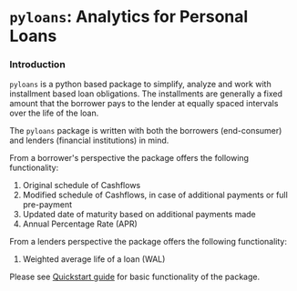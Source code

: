 # `pyloans`: Analytics for Personal Loans

### Introduction

`pyloans` is a python based package to simplify, analyze and work with
installment based loan obligations. The installments are generally a fixed
amount that the borrower pays to the lender at equally spaced intervals
over the life of the loan.

The `pyloans` package is written with both the borrowers (end-consumer) and
lenders (financial institutions) in mind.

From a borrower's perspective the package offers the following functionality:

1. Original schedule of Cashflows
2. Modified schedule of Cashflows, in case of additional payments or full
   pre-payment
3. Updated date of maturity based on additional payments made
4. Annual Percentage Rate (APR)

<!---
[comment]: <> (5. Compare offers and consolidate multiple financial
   obligations)
-->

From a lenders perspective the package offers the following functionality:

1. Weighted average life of a loan (WAL)

<!---
[comment]: <> (2. Consolidate multiple loan objects into a portfolio)
[comment]: <> (3. Simulate various loan structure to quantify impact to
lender's profitability)

[comment]: <> (4. Simulate an unsecured lending portfolio by creating multiple
   instances of loan objects with random initial parameters based on
   historical distributions for each parameter.)

[comment]: <> (5. Systematic way to understand portfolio profitability based on
   historical distributions of prepayments, charge-offs and loan structures.)
-->

Please see [Quickstart guide](quickstart.md) for basic functionality of the
package.
